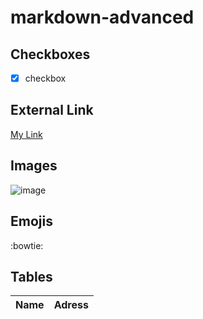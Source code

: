 # markdown-advanced

## Checkboxes
 - [X] checkbox

## External Link
[My Link](https://www.google.com/)

## Images
![image](https://www.cabq.gov/artsculture/biopark/images/penguin-cool-facts_penguin-group.jpg)

## Emojis
:bowtie:

## Tables
| Name | Adress |
|---|--- |
